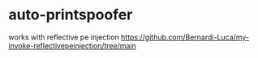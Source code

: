 # auto-printspoofer
works with reflective pe injection
https://github.com/Bernardi-Luca/my-invoke-reflectivepeinjection/tree/main
